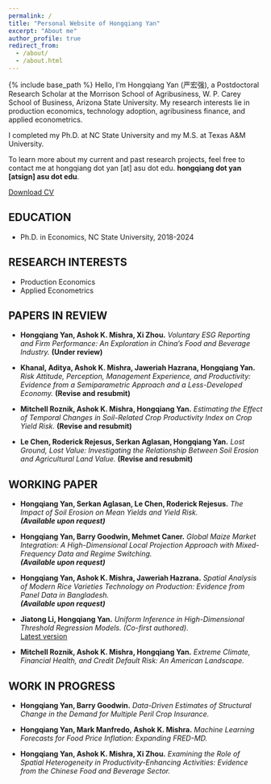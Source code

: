 ```yaml
---
permalink: /
title: "Personal Website of Hongqiang Yan"
excerpt: "About me"
author_profile: true
redirect_from: 
  - /about/
  - /about.html
---
```

{% include base_path %}
Hello, I’m Hongqiang Yan (严宏强), a Postdoctoral Research Scholar at the Morrison School of Agribusiness, W. P. Carey School of Business, Arizona State University. My research interests lie in production economics, technology adoption, agribusiness finance, and applied econometrics.

I completed my Ph.D. at NC State University and my M.S. at Texas A&M University.

To learn more about my current and past research projects, feel free to contact me at hongqiang dot yan [at] asu dot edu. **hongqiang dot yan [atsign] asu dot edu**.

[Download CV](https://hongqiangyan.github.io/files/Hongqiang_Yan_CV.pdf)


## EDUCATION
* Ph.D. in Economics, NC State University, 2018-2024
 
## RESEARCH INTERESTS
 * Production Economics
 * Applied Econometrics

## PAPERS IN REVIEW  

* __Hongqiang Yan, Ashok K. Mishra, Xi Zhou.__ *Voluntary ESG Reporting and Firm Performance: An Exploration in China’s Food and Beverage Industry.* **(Under review)**  

* __Khanal, Aditya, Ashok K. Mishra, Jaweriah Hazrana, Hongqiang Yan.__ *Risk Attitude, Perception, Management Experience, and Productivity: Evidence from a Semiparametric Approach and a Less-Developed Economy.* **(Revise and resubmit)**  

* __Mitchell Roznik, Ashok K. Mishra, Hongqiang Yan.__ *Estimating the Effect of Temporal Changes in Soil-Related Crop Productivity Index on Crop Yield Risk.* **(Revise and resubmit)**  

* __Le Chen, Roderick Rejesus, Serkan Aglasan, Hongqiang Yan.__ *Lost Ground, Lost Value: Investigating the Relationship Between Soil Erosion and Agricultural Land Value.* **(Revise and resubmit)**  

   
## WORKING PAPER

* __Hongqiang Yan, Serkan Aglasan, Le Chen, Roderick Rejesus.__ *The Impact of Soil Erosion on Mean Yields and Yield Risk.*  
  **_(Available upon request)_**  

* __Hongqiang Yan, Barry Goodwin, Mehmet Caner.__ *Global Maize Market Integration: A High-Dimensional Local Projection Approach with Mixed-Frequency Data and Regime Switching.*  
  **_(Available upon request)_**  

* __Hongqiang Yan, Ashok K. Mishra, Jaweriah Hazrana.__ *Spatial Analysis of Modern Rice Varieties Technology on Production: Evidence from Panel Data in Bangladesh.*  
  **_(Available upon request)_**  

* __Jiatong Li, Hongqiang Yan.__ *Uniform Inference in High-Dimensional Threshold Regression Models.* *(Co-first authored).*  
  [Latest version](https://arxiv.org/abs/2404.08105v2) 

* __Mitchell Roznik, Ashok K. Mishra, Hongqiang Yan.__ *Extreme Climate, Financial Health, and Credit Default Risk: An American Landscape.*  

  
## WORK IN PROGRESS  

* __Hongqiang Yan, Barry Goodwin.__ *Data-Driven Estimates of Structural Change in the Demand for Multiple Peril Crop Insurance.*  

* __Hongqiang Yan, Mark Manfredo, Ashok K. Mishra.__ *Machine Learning Forecasts for Food Price Inflation: Expanding FRED-MD.*  

* __Hongqiang Yan, Ashok K. Mishra, Xi Zhou.__ *Examining the Role of Spatial Heterogeneity in Productivity-Enhancing Activities: Evidence from the Chinese Food and Beverage Sector.*  

